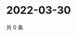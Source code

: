 # 2022-03-30

共 0 条

<!-- BEGIN WEIBO -->
<!-- 最后更新时间 Wed Mar 30 2022 08:22:07 GMT+0800 (China Standard Time) -->

<!-- END WEIBO -->
